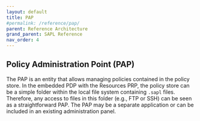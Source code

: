 ```yaml
---
layout: default
title: PAP
#permalink: /reference/pap/
parent: Reference Architecture
grand_parent: SAPL Reference
nav_order: 4
---
```


## Policy Administration Point (PAP)

The PAP is an entity that allows managing policies contained in the policy store. In the embedded PDP with the Resources PRP, the policy store can be a simple folder within the local file system containing `.sapl` files. Therefore, any access to files in this folder (e.g., FTP or SSH) can be seen as a straightforward PAP. The PAP may be a separate application or can be included in an existing administration panel.